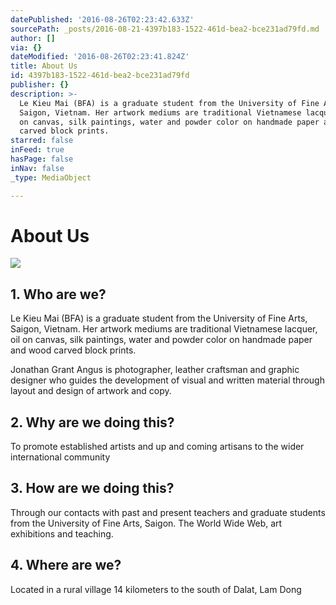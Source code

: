 ```yaml
---
datePublished: '2016-08-26T02:23:42.633Z'
sourcePath: _posts/2016-08-21-4397b183-1522-461d-bea2-bce231ad79fd.md
author: []
via: {}
dateModified: '2016-08-26T02:23:41.824Z'
title: About Us
id: 4397b183-1522-461d-bea2-bce231ad79fd
publisher: {}
description: >-
  Le Kieu Mai (BFA) is a graduate student from the University of Fine Arts,
  Saigon, Vietnam. Her artwork mediums are traditional Vietnamese lacquer, oil
  on canvas, silk paintings, water and powder color on handmade paper and wood
  carved block prints.
starred: false
inFeed: true
hasPage: false
inNav: false
_type: MediaObject

---
```

# About Us
![](https://imgflo.herokuapp.com/graph/vahj1ThiexotieMo/298b88e310468482ffc5ce9eb533b90e/croprotate.jpg?cropheight=2633&cropwidth=3648&degrees=0&input=https%3A%2F%2Fthe-grid-user-content.s3-us-west-2.amazonaws.com%2Ff54cf195-89e6-481c-8fec-e7b2484b4c76.jpg&x=0&y=0)

## 1\. Who are we?

Le Kieu Mai (BFA) is a graduate student from the University of Fine Arts, Saigon, Vietnam. Her artwork mediums are traditional Vietnamese lacquer, oil on canvas, silk paintings, water and powder color on handmade paper and wood carved block prints.

Jonathan Grant Angus is photographer, leather craftsman and graphic designer who guides the development of visual and written material through layout and design of artwork and copy.

## 2\. Why are we doing this?

To promote established artists and up and coming artisans to the wider international community

## 3\. How are we doing this?

Through our contacts with past and present teachers and graduate students from the University of Fine Arts, Saigon. The World Wide Web, art exhibitions and teaching.

## 4\. Where are we?

Located in a rural village 14 kilometers to the south of Dalat, Lam Dong